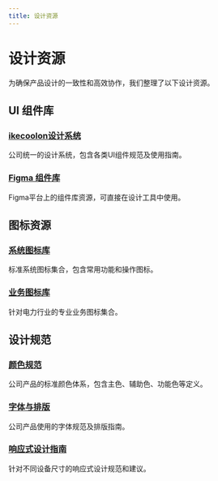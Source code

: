```yaml
---
title: 设计资源
---
```


# 设计资源

为确保产品设计的一致性和高效协作，我们整理了以下设计资源。

## UI 组件库

### [ikecoolon设计系统](/resources/design/design-system.md)
公司统一的设计系统，包含各类UI组件规范及使用指南。

### [Figma 组件库](/resources/design/figma-components.md)
Figma平台上的组件库资源，可直接在设计工具中使用。

## 图标资源

### [系统图标库](/resources/design/system-icons.md)
标准系统图标集合，包含常用功能和操作图标。

### [业务图标库](/resources/design/business-icons.md)
针对电力行业的专业业务图标集合。

## 设计规范

### [颜色规范](/resources/design/color-spec.md)
公司产品的标准颜色体系，包含主色、辅助色、功能色等定义。

### [字体与排版](/resources/design/typography.md)
公司产品使用的字体规范及排版指南。

### [响应式设计指南](/resources/design/responsive-design.md)
针对不同设备尺寸的响应式设计规范和建议。 